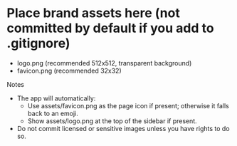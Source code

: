 # Place brand assets here (not committed by default if you add to .gitignore)

- logo.png (recommended 512x512, transparent background)
- favicon.png (recommended 32x32)

Notes
- The app will automatically:
  - Use assets/favicon.png as the page icon if present; otherwise it falls back to an emoji.
  - Show assets/logo.png at the top of the sidebar if present.
- Do not commit licensed or sensitive images unless you have rights to do so.
